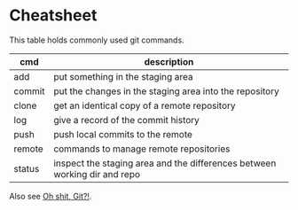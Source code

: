 # Cheatsheet

This table holds commonly used git commands.

| cmd | description                       |
|-----|-----------------------------------|
| add | put something in the staging area |
| commit | put the changes in the staging area into the repository |
| clone | get an identical copy of a remote repository |
| log | give a record of the commit history |
| push | push local commits to the remote |
| remote | commands to manage remote repositories |
| status | inspect the staging area and the differences between working dir and repo |

Also see [Oh shit, Git?!](https://ohshitgit.com).
